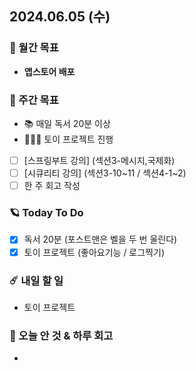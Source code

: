 ## 2024.06.05 (수)

### 🚀 월간 목표

- **앱스토어 배포**
  <br/>

### 💫 주간 목표

- 📚 매일 독서 20분 이상
- 🦹🏻‍♀️ 토이 프로젝트 진행
- [ ] [스프링부트 강의] (섹션3-메시지,국제화)
- [ ] [시큐리티 강의] (섹션3-10~11 / 섹션4-1~2)
- [ ] 한 주 회고 작성
  <br/>

### 🪐 Today To Do

- [x] 독서 20분 (포스트맨은 벨을 두 번 울린다)
- [x] 토이 프로젝트 (좋아요기능 / 로그찍기)
  <br/>

### ☄️ 내일 할 일

- 토이 프로젝트
  <br/>

### 👾 오늘 안 것 & 하루 회고

-